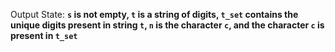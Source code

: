 Output State: **`s` is not empty, `t` is a string of digits, `t_set` contains the unique digits present in string `t`, `n` is the character `c`, and the character `c` is present in `t_set`**